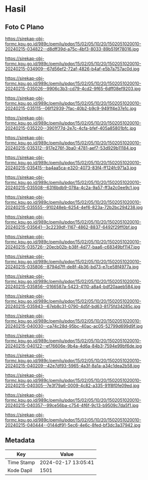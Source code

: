 # Hasil

## Foto C Plano

https://sirekap-obj-formc.kpu.go.id/989c/pemilu/pdpr/15/02/05/10/20/1502051020010-20240215-034822--d8dff39d-a75c-4bf3-8033-89b519f78016.jpg

https://sirekap-obj-formc.kpu.go.id/989c/pemilu/pdpr/15/02/05/10/20/1502051020010-20240215-034909--67d56ef2-72af-4826-b4af-e5b7a757ac0d.jpg

https://sirekap-obj-formc.kpu.go.id/989c/pemilu/pdpr/15/02/05/10/20/1502051020010-20240215-035026--9906c3b3-cd79-4cd2-9f65-6dff08ef9203.jpg

https://sirekap-obj-formc.kpu.go.id/989c/pemilu/pdpr/15/02/05/10/20/1502051020010-20240215-035115--06f12939-7fac-40b2-b9c9-9491f4e37e1c.jpg

https://sirekap-obj-formc.kpu.go.id/989c/pemilu/pdpr/15/02/05/10/20/1502051020010-20240215-035220--3901f77d-2e7c-4cfa-bfef-405a85801bfc.jpg

https://sirekap-obj-formc.kpu.go.id/989c/pemilu/pdpr/15/02/05/10/20/1502051020010-20240215-035312--917e276f-3ba0-4781-aef7-53d929b11184.jpg

https://sirekap-obj-formc.kpu.go.id/989c/pemilu/pdpr/15/02/05/10/20/1502051020010-20240215-035415--ba4aa5ca-e320-4073-83f4-ff124fc971a3.jpg

https://sirekap-obj-formc.kpu.go.id/989c/pemilu/pdpr/15/02/05/10/20/1502051020010-20240215-035508--6316bdb9-078a-4c2a-9a57-ff3a2c0ee9c1.jpg

https://sirekap-obj-formc.kpu.go.id/989c/pemilu/pdpr/15/02/05/10/20/1502051020010-20240215-035555--910248eb-6254-4ef6-823a-72b2bc294238.jpg

https://sirekap-obj-formc.kpu.go.id/989c/pemilu/pdpr/15/02/05/10/20/1502051020010-20240215-035641--3c2239df-1167-4862-8837-6492f29ff0bf.jpg

https://sirekap-obj-formc.kpu.go.id/989c/pemilu/pdpr/15/02/05/10/20/1502051020010-20240215-035726--20ecb02b-b38f-4d77-baa6-c68349bf1147.jpg

https://sirekap-obj-formc.kpu.go.id/989c/pemilu/pdpr/15/02/05/10/20/1502051020010-20240215-035806--8794d7ff-de8f-4b36-bd73-e7ce58f4977a.jpg

https://sirekap-obj-formc.kpu.go.id/989c/pemilu/pdpr/15/02/05/10/20/1502051020010-20240215-035856--0166587a-5423-4110-a8a4-bdf20aaeb584.jpg

https://sirekap-obj-formc.kpu.go.id/989c/pemilu/pdpr/15/02/05/10/20/1502051020010-20240215-035943--67eb8c31-0790-4d5f-bd63-8175fd34285c.jpg

https://sirekap-obj-formc.kpu.go.id/989c/pemilu/pdpr/15/02/05/10/20/1502051020010-20240215-040030--ca74c28d-95bc-40ac-ac05-52799d699d9f.jpg

https://sirekap-obj-formc.kpu.go.id/989c/pemilu/pdpr/15/02/05/10/20/1502051020010-20240215-040122--ef76606e-9b4a-4d6a-84b3-7594e99bf6de.jpg

https://sirekap-obj-formc.kpu.go.id/989c/pemilu/pdpr/15/02/05/10/20/1502051020010-20240215-040209--42e7df93-5965-4a3f-8a1a-a34c1dea2b58.jpg

https://sirekap-obj-formc.kpu.go.id/989c/pemilu/pdpr/15/02/05/10/20/1502051020010-20240215-040305--7e3f79a6-0009-4c82-a335-91f8f0fe09ed.jpg

https://sirekap-obj-formc.kpu.go.id/989c/pemilu/pdpr/15/02/05/10/20/1502051020010-20240215-040357--99ce56ba-c754-4f6f-9c13-b9509c7da5f1.jpg

https://sirekap-obj-formc.kpu.go.id/989c/pemilu/pdpr/15/02/05/10/20/1502051020010-20240215-040444--0144df91-5ec6-4e6c-8fed-bf3dc3a37942.jpg


## Metadata

| Key        | Value               |
| ---------- | ------------------- |
| Time Stamp | 2024-02-17 13:05:41 |
| Kode Dapil | 1501                |



